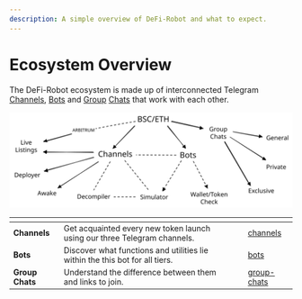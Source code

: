 ```yaml
---
description: A simple overview of DeFi-Robot and what to expect.
---
```


# Ecosystem Overview

The DeFi-Robot ecosystem is made up of interconnected Telegram [Channels](channels/), [Bots](bots/) and [Group](group-chats/) [Chats](group-chats/) that work with each other.

<img src="../.gitbook/assets/file.drawing (14).svg" alt="" class="gitbook-drawing">

<table data-view="cards"><thead><tr><th></th><th></th><th></th><th data-hidden data-card-target data-type="content-ref"></th></tr></thead><tbody><tr><td><strong>Channels</strong></td><td>Get acquainted every new token launch using our three Telegram channels.</td><td></td><td><a href="channels/">channels</a></td></tr><tr><td><strong>Bots</strong></td><td>Discover what functions and utilities lie within the this bot for all tiers.</td><td></td><td><a href="bots/">bots</a></td></tr><tr><td><strong>Group Chats</strong></td><td>Understand the difference between them and links to join.</td><td></td><td><a href="group-chats/">group-chats</a></td></tr></tbody></table>

